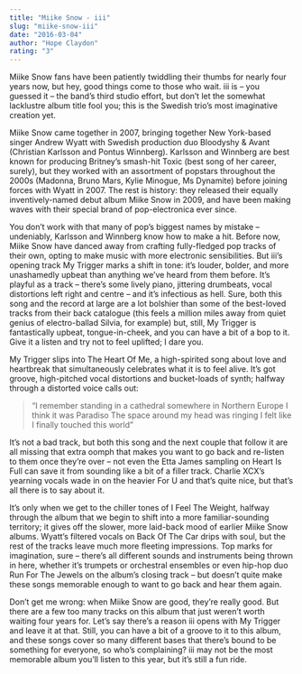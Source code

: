 ```yaml
---
title: "Miike Snow - iii"
slug: "miike-snow-iii"
date: "2016-03-04"
author: "Hope Claydon"
rating: "3"
---
```


Miike Snow fans have been patiently twiddling their thumbs for nearly four years now, but hey, good things come to those who wait. iii is – you guessed it – the band’s third studio effort, but don’t let the somewhat lacklustre album title fool you; this is the Swedish trio’s most imaginative creation yet.

Miike Snow came together in 2007, bringing together New York-based singer Andrew Wyatt with Swedish production duo Bloodyshy & Avant (Christian Karlsson and Pontus Winnberg). Karlsson and Winnberg are best known for producing Britney’s smash-hit Toxic (best song of her career, surely), but they worked with an assortment of popstars throughout the 2000s (Madonna, Bruno Mars, Kylie Minogue, Ms Dynamite) before joining forces with Wyatt in 2007. The rest is history: they released their equally inventively-named debut album Miike Snow in 2009, and have been making waves with their special brand of pop-electronica ever since.

You don’t work with that many of pop’s biggest names by mistake – undeniably, Karlsson and Winnberg know how to make a hit. Before now, Miike Snow have danced away from crafting fully-fledged pop tracks of their own, opting to make music with more electronic sensibilities. But iii’s opening track My Trigger marks a shift in tone: it’s louder, bolder, and more unashamedly upbeat than anything we’ve heard from them before. It’s playful as a track – there’s some lively piano, jittering drumbeats, vocal distortions left right and centre – and it’s infectious as hell. Sure, both this song and the record at large are a lot bolshier than some of the best-loved tracks from their back catalogue (this feels a million miles away from quiet genius of electro-ballad Silvia, for example) but, still, My Trigger is fantastically upbeat, tongue-in-cheek, and you can have a bit of a bop to it. Give it a listen and try not to feel uplifted; I dare you.

My Trigger slips into The Heart Of Me, a high-spirited song about love and heartbreak that simultaneously celebrates what it is to feel alive. It’s got groove, high-pitched vocal distortions and bucket-loads of synth; halfway through a distorted voice calls out:

> “I remember standing in a cathedral somewhere in Northern Europe I think it was Paradiso The space around my head was ringing I felt like I finally touched this world”

It’s not a bad track, but both this song and the next couple that follow it are all missing that extra oomph that makes you want to go back and re-listen to them once they’re over – not even the Etta James sampling on Heart Is Full can save it from sounding like a bit of a filler track. Charlie XCX’s yearning vocals wade in on the heavier For U and that’s quite nice, but that’s all there is to say about it.

It’s only when we get to the chiller tones of I Feel The Weight, halfway through the album that we begin to shift into a more familiar-sounding territory; it gives off the slower, more laid-back mood of earlier Miike Snow albums. Wyatt’s filtered vocals on Back Of The Car drips with soul, but the rest of the tracks leave much more fleeting impressions. Top marks for imagination, sure – there’s all different sounds and instruments being thrown in here, whether it’s trumpets or orchestral ensembles or even hip-hop duo Run For The Jewels on the album’s closing track – but doesn’t quite make these songs memorable enough to want to go back and hear them again.

Don’t get me wrong: when Miike Snow are good, they’re really good. But there are a few too many tracks on this album that just weren’t worth waiting four years for. Let’s say there’s a reason iii opens with My Trigger and leave it at that. Still, you can have a bit of a groove to it to this album, and these songs cover so many different bases that there’s bound to be something for everyone, so who’s complaining? iii may not be the most memorable album you’ll listen to this year, but it’s still a fun ride.
